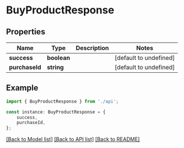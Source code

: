 # BuyProductResponse


## Properties

Name | Type | Description | Notes
------------ | ------------- | ------------- | -------------
**success** | **boolean** |  | [default to undefined]
**purchaseId** | **string** |  | [default to undefined]

## Example

```typescript
import { BuyProductResponse } from './api';

const instance: BuyProductResponse = {
    success,
    purchaseId,
};
```

[[Back to Model list]](../README.md#documentation-for-models) [[Back to API list]](../README.md#documentation-for-api-endpoints) [[Back to README]](../README.md)
